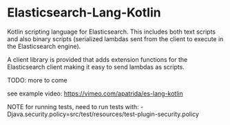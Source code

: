 # Elasticsearch-Lang-Kotlin

Kotlin scripting language for Elasticsearch.  This includes both text scripts and also
binary scripts (serialized lambdas sent from the client to execute in the Elasticsearch
engine).

A client library is provided that adds extension functions for the Elasticsearch client
making it easy to send lambdas as scripts.

TODO: more to come

see example video: https://vimeo.com/apatrida/es-lang-kotlin

NOTE for running tests, need to run tests with:
 -Djava.security.policy=src/test/resources/test-plugin-security.policy
